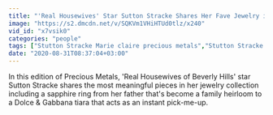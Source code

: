 ```yaml
---
title: "'Real Housewives' Star Sutton Stracke Shares Her Fave Jewelry in Precious Metals"
image: "https://s2.dmcdn.net/v/SQKVm1VHiHTUd0tlz/x240"
vid_id: "x7vsik0"
categories: "people"
tags: ["Stutton Stracke Marie claire precious metals","Stutton Stracke Marie claire","Stutton Stracke precious metals"]
date: "2020-08-31T08:37:04+03:00"
---
```

In this edition of Precious Metals, 'Real Housewives of Beverly Hills' star Sutton Stracke shares the most meaningful pieces in her jewelry collection including a sapphire ring from her father that's become a family heirloom to a Dolce &amp; Gabbana tiara that acts as an instant pick-me-up.
